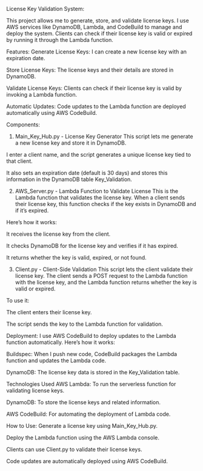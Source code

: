 License Key Validation System:

This project allows me to generate, store, and validate license keys. I use AWS services like DynamoDB, Lambda, and CodeBuild to manage and deploy the system. Clients can check if their license key is valid or expired by running it through the Lambda function.

Features:
Generate License Keys: I can create a new license key with an expiration date.

Store License Keys: The license keys and their details are stored in DynamoDB.

Validate License Keys: Clients can check if their license key is valid by invoking a Lambda function.

Automatic Updates: Code updates to the Lambda function are deployed automatically using AWS CodeBuild.

Components:
1. Main_Key_Hub.py - License Key Generator
This script lets me generate a new license key and store it in DynamoDB.

I enter a client name, and the script generates a unique license key tied to that client.

It also sets an expiration date (default is 30 days) and stores this information in the DynamoDB table Key_Validation.

2. AWS_Server.py - Lambda Function to Validate License
This is the Lambda function that validates the license key. When a client sends their license key, this function checks if the key exists in DynamoDB and if it’s expired.

Here’s how it works:

It receives the license key from the client.

It checks DynamoDB for the license key and verifies if it has expired.

It returns whether the key is valid, expired, or not found.

3. Client.py - Client-Side Validation
This script lets the client validate their license key. The client sends a POST request to the Lambda function with the license key, and the Lambda function returns whether the key is valid or expired.

To use it:

The client enters their license key.

The script sends the key to the Lambda function for validation.

Deployment:
I use AWS CodeBuild to deploy updates to the Lambda function automatically. Here’s how it works:

Buildspec: When I push new code, CodeBuild packages the Lambda function and updates the Lambda code.

DynamoDB: The license key data is stored in the Key_Validation table.

Technologies Used
AWS Lambda: To run the serverless function for validating license keys.

DynamoDB: To store the license keys and related information.

AWS CodeBuild: For automating the deployment of Lambda code.

How to Use:
Generate a license key using Main_Key_Hub.py.

Deploy the Lambda function using the AWS Lambda console.

Clients can use Client.py to validate their license keys.

Code updates are automatically deployed using AWS CodeBuild.
